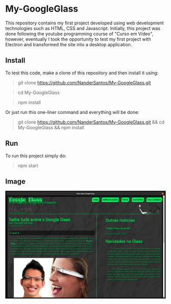 # My-GoogleGlass
This repository contains my first project developed using web development technologies such as HTML, CSS and Javascript. Initially, this project was done following the youtube programming course of "Curso em Vídeo", however, eventually I took the opportunity to test my first project with Electron and transformed the site into a desktop application.

## Install

To test this code, make a clone of this repository and then install it using:

> git clone https://github.com/NanderSantos/My-GoogleGlass.git

> cd My-GoogleGlass

> npm install

Or just run this one-liner command and everything will be done:

> git clone https://github.com/NanderSantos/My-GoogleGlass.git && cd My-GoogleGlass && npm install

## Run

To run this project simply do:

> npm start

## Image

<p align="center">
  <img src="github-image.jpeg" width="1000" title="hover text">
</p>

